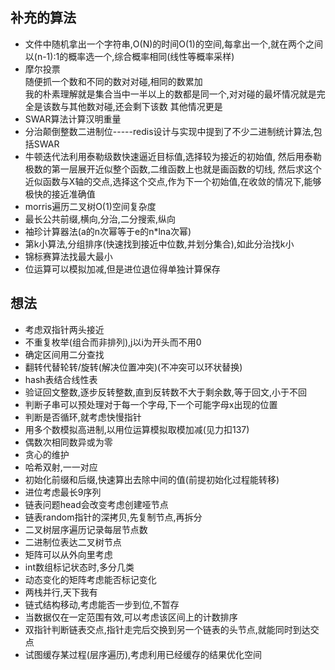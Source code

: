 ## 补充的算法
- 文件中随机拿出一个字符串,O(N)的时间O(1)的空间,每拿出一个,就在两个之间以(n-1):1的概率选一个,综合概率相同(线性等概率采样)
- 摩尔投票  
随便抓一个数和不同的数对对碰,相同的数累加  
我的朴素理解就是集合当中一半以上的数都是同一个,对对碰的最坏情况就是完全是该数与其他数对碰,还会剩下该数 其他情况更是  
- SWAR算法计算汉明重量
- 分治颠倒整数二进制位-----redis设计与实现中提到了不少二进制统计算法,包括SWAR
- 牛顿迭代法利用泰勒级数快速逼近目标值,选择较为接近的初始值, 然后用泰勒极数的第一层展开近似整个函数,二维函数上也就是画函数的切线, 然后求这个近似函数与X轴的交点,选择这个交点,作为下一个初始值,在收敛的情况下,能够极快的接近准确值
- morris遍历二叉树O(1)空间复杂度
- 最长公共前缀,横向,分治,二分搜索,纵向
- 袖珍计算器法(a的n次幂等于e的n*lna次幂)
- 第k小算法,分组排序(快速找到接近中位数,并划分集合),如此分治找k小
- 锦标赛算法找最大最小
- 位运算可以模拟加减,但是进位退位得单独计算保存

## 想法

- 考虑双指针两头接近
- 不重复枚举(组合而非排列),j以i为开头而不用0
- 确定区间用二分查找
- 翻转代替轮转/旋转(解决位置冲突)(不冲突可以环状替换)
- hash表结合线性表
- 验证回文整数,逐步反转整数,直到反转数不大于剩余数,等于回文,小于不回
- 判断子串可以预处理对于每一个字母,下一个可能字母x出现的位置
- 判断是否循环,就考虑快慢指针
- 用多个数模拟高进制,以用位运算模拟取模加减(见力扣137)
- 偶数次相同数异或为零
- 贪心的维护
- 哈希双射,一一对应
- 初始化前缀和后缀,快速算出去除中间的值(前提初始化过程能转移)
- 进位考虑最长9序列
- 链表问题head会改变考虑创建哑节点
- 链表random指针的深拷贝,先复制节点,再拆分
- 二叉树层序遍历记录每层节点数
- 二进制位表达二叉树节点
- 矩阵可以从外向里考虑
- int数组标记状态时,多分几类
- 动态变化的矩阵考虑能否标记变化
- 两栈并行,天下我有
- 链式结构移动,考虑能否一步到位,不暂存
- 当数据仅在一定范围有效,可以考虑该区间上的计数排序
- 双指针判断链表交点,指针走完后交换到另一个链表的头节点,就能同时到达交点
- 试图缓存某过程(层序遍历),考虑利用已经缓存的结果优化空间

